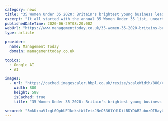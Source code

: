 ```yaml
---
category: news
title: "35 Women Under 35 2020: Britain's brightest young business leaders"
excerpt: "It all started with the annual 35 Women Under 35 list, unearthing new female role models and spotlighting the contribution of Britain’s young businesswomen - whose voices were still being largely ignored in the media."
publishedDateTime: 2020-06-29T08:20:00Z
webUrl: "https://www.managementtoday.co.uk/35-women-35-2020-britains-brightest-young-business-leaders/women-in-business/article/1687839"
type: article

provider:
  name: Management Today
  domain: managementtoday.co.uk

topics:
  - Google AI
  - AI

images:
  - url: "https://cached.imagescaler.hbpl.co.uk/resize/scaleWidth/880/cached.offlinehbpl.hbpl.co.uk/news/OTM/35w35.png"
    width: 880
    height: 588
    isCached: true
    title: "35 Women Under 35 2020: Britain's brightest young business leaders"

secured: "5mkUxnaV1cgL0QpbUEJkckstWtIeizJNeO5361YdlDiLBDYDAB2ubozOIRayUzEGvNBdB1va2/pK2gUrOTYuCuLDS3jsTUf+JBWSgODxzg5osktDN53v/pD/dN2yTldonyHM+LbXHoTxudfsrlhEp5OpyoQeRC8IptbyT2zJzuMnXGICrsCbol3SFMdNCT9n8Wi94fiXjj2uKXdvQqwHqNegWBr2q3n6QVulu8PlNC20R/FYK/HJgUNw9Zg8DvWYyPa8tslD0x+dPZgANZhPdxhubHkAdzGpGyiFnnh+dmUQ5vmkyOqX199V3k1fIt2uhdWIQJiPPNS3DG0uvUaIGw==;oZ9A235ZCDg+VrN+Oba+Fw=="
---
```


